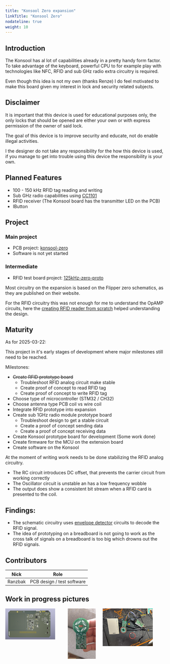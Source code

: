 ```yaml
---
title: "Konsool Zero expansion"
linkTitle: "Konsool Zero"
nodateline: true
weight: 10
---
```


## Introduction

The Konsool has al lot of capabilities already in a pretty handy form factor.
To take advantage of the keyboard, powerful CPU to for example play with technologies
like NFC, RFID and sub GHz radio extra circuitry is required.

Even though this idea is not my own (thanks Renze) I do feel motivated to make this
board given my interest in lock and security related subjects.

## Disclaimer

It is important that this device is used for educational purposes only, the only
locks that should be opened are either your own or with express permission of the owner of said lock.

The goal of this device is to improve security and educate, not do enable illegal activities.

I the designer do not take any responsibility for the how this device is used, if you
manage to get into trouble using this device the responsibility is your own.

## Planned Features

- 100 - 150 kHz RFID tag reading and writing
- Sub GHz radio capabilities using [CC1101](https://www.ti.com/lit/ds/symlink/cc1101.pdf)
- RFID receiver (The Konsool board has the transmitter LED on the PCB)
- IButton

## Project

### Main project

- PCB project: [konsool-zero](https://github.com/badgeteam/konsool-zero)
- Software is not yet started

### Intermediate

- RFID test board project: [125kHz-zero-proto](https://github.com/badgeteam/125khz-zero-proto)

Most circuitry on the expansion is based on the Flipper zero schematics, as they are published on their website.

For the RFID circuitry this was not enough for me to understand the OpAMP circuits, here the [creating RFID reader from scratch](https://electricpcb.blogspot.com/2014/07/creating-rfid-reader-from-scratch-part-2.html) helped understanding the design.

## Maturity

As for 2025-03-22:

This project in it's early stages of development where major milestones still need to be reached.

Milestones:

- ~~Create RFID prototype board~~
  - Troubleshoot RFID analog circuit make stable
  - Create proof of concept to read RFID tag
  - Create proof of concept to write RFID tag
- Choose type of microcontroller (STM32 / CH32)
- Choose antenna type PCB coil vs wire coil
- Integrate RFID prototype into expansion
- Create sub 1GHz radio module prototype board
  - Troubleshoot design to get a stable circuit
  - Create a proof of concept sending data
  - Create a proof of concept receiving data
- Create Konsool prototype board for development (Some work done)
- Create firmware for the MCU on the extension board
- Create software on the Konsool

At the moment of writing work needs to be done stabilizing the RFID analog circuitry.

- The RC circuit introduces DC offset, that prevents the carrier circuit from working correctly
- The Oscillator circuit is unstable an has a low frequency wobble
- The output does show a consistent bit stream when a RFID card is presented to the coil.

## Findings:

- The schematic circuitry uses [envelope detector](https://en.wikipedia.org/wiki/Envelope_detector) circuits to decode the RFID signal.
- The idea of prototyping on a breadboard is not going to work as the cross talk of signals on a breadboard is too big which drowns out the RFID signals.

## Contributors

| Nick    | Role                       |
| ------- | -------------------------- |
| Ranzbak | PCB design / test software |

## Work in progress pictures

<div style="display: flex; flex-direction: row;">
    <a href="./early-design-pcb-coil.png" target="_blank">
    <img src="./early-design-pcb-coil.png" style="margin: 0 auto 2rem auto; width: 80%;">
    </a>
    <a href="./RFID-proto-board.jpg" target="_blank">
    <img src="./RFID-proto-board.jpg" style="margin: 0 auto 2rem auto; width: 80%;">
    </a>
    <a href="./rfid-test-setup.jpeg" target="_blank">
    <img src="./rfid-test-setup.jpeg" style="margin: 0 auto 2rem auto; width: 80%;">
    </a>
</div>
